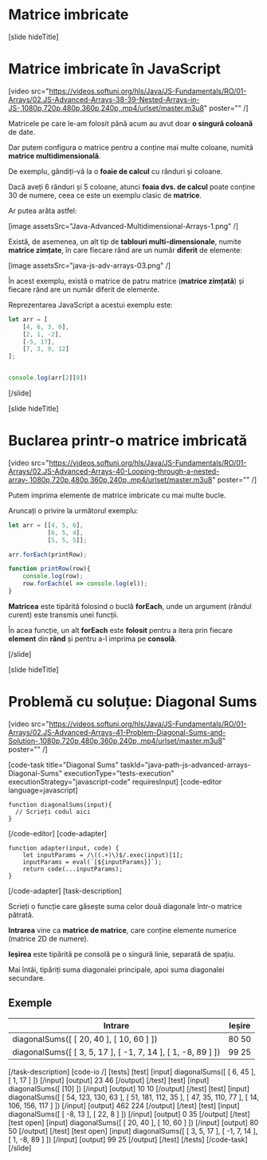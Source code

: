 
# Matrice imbricate

[slide hideTitle]

# Matrice imbricate în JavaScript

[video src="https://videos.softuni.org/hls/Java/JS-Fundamentals/RO/01-Arrays/02.JS-Advanced-Arrays-38-39-Nested-Arrays-in-JS-,1080p,720p,480p,360p,240p,.mp4/urlset/master.m3u8" poster="" /]

Matricele pe care le-am folosit până acum au avut doar **o singură coloană** de date.

Dar putem configura o matrice pentru a conține mai multe coloane, numită **matrice multidimensională**.

De exemplu, gândiți-vă la o **foaie de calcul** cu rânduri și coloane.

Dacă aveți 6 rânduri și 5 coloane, atunci **foaia dvs. de calcul** poate conține 30 de numere, ceea ce este un exemplu clasic de **matrice**.

Ar putea arăta astfel:

[image assetsSrc="Java-Advanced-Multidimensional-Arrays-1.png" /]

Există, de asemenea, un alt tip de **tablouri multi-dimensionale**, numite **matrice zimțate**, în care fiecare rând are un număr **diferit** de elemente:

[image assetsSrc="java-js-adv-arrays-03.png" /]

În acest exemplu, există o matrice de patru matrice (**matrice zimțată**) și fiecare rând are un număr diferit de elemente.

Reprezentarea JavaScript a acestui exemplu este:

```js live
let arr = [
    [4, 6, 3, 0],
    [2, 1, -2],
    [-5, 17],
    [7, 3, 9, 12]
];


console.log(arr[2][0])
```

[/slide]

[slide hideTitle]

# Buclarea printr-o matrice imbricată

[video src="https://videos.softuni.org/hls/Java/JS-Fundamentals/RO/01-Arrays/02.JS-Advanced-Arrays-40-Looping-through-a-nested-array-,1080p,720p,480p,360p,240p,.mp4/urlset/master.m3u8" poster="" /]

Putem imprima elemente de matrice imbricate cu mai multe bucle.

Aruncați o privire la următorul exemplu:

```js live
let arr = [[4, 5, 6],
           [6, 5, 4],
           [5, 5, 5]];

arr.forEach(printRow);

function printRow(row){
    console.log(row);
    row.forEach(el => console.log(el));
}
```

**Matricea** este tipărită folosind o buclă **forEach**, unde un argument (rândul curent) este transmis unei funcții.

În acea funcție, un alt **forEach** este **folosit** pentru a itera prin fiecare **element** din **rând** și pentru a-l imprima pe **consolă**.

[/slide]

[slide hideTitle]

# Problemă cu soluțue: Diagonal Sums

[video src="https://videos.softuni.org/hls/Java/JS-Fundamentals/RO/01-Arrays/02.JS-Advanced-Arrays-41-Problem-Diagonal-Sums-and-Solution-,1080p,720p,480p,360p,240p,.mp4/urlset/master.m3u8" poster="" /]

[code-task title="Diagonal Sums" taskId="java-path-js-advanced-arrays-Diagonal-Sums" executionType="tests-execution" executionStrategy="javascript-code" requiresInput]
[code-editor language=javascript]

```
function diagonalSums(input){
  // Scrieți codul aici
}

```
[/code-editor]
[code-adapter]
```
function adapter(input, code) {
    let inputParams = /\((.+)\)$/.exec(input)[1];
    inputParams = eval(`[${inputParams}]`);
    return code(...inputParams);
}
```
[/code-adapter]
[task-description]

Scrieți o funcție care găsește suma celor două diagonale într-o matrice pătrată.

**Intrarea** vine ca **matrice de matrice**, care conține elemente numerice (matrice 2D de numere).

**Ieșirea** este tipărită pe consolă pe o singură linie, separată de spațiu.

Mai întâi, tipăriți suma diagonalei principale, apoi suma diagonalei secundare.

## Exemple
| **Intrare** | **Ieșire** |
| --- | --- |
|diagonalSums([ [ 20, 40 ], [ 10, 60 ] ]) | 80 50  |
|diagonalSums([ [ 3, 5, 17 ], [ -1, 7, 14 ], [ 1, -8, 89 ] ]) | 99 25   |

[/task-description]
[code-io /]
[tests]
[test]
[input]
diagonalSums([ [ 6, 45 ], [ 1, 17 ] ])
[/input]
[output]
23 46
[/output]
[/test]
[test]
[input]
diagonalSums([ [10] ])
[/input]
[output]
10 10
[/output]
[/test]
[test]
[input]
diagonalSums([ [ 54, 123, 130, 63 ], [ 51, 181, 112, 35 ], [ 47, 35, 110, 77 ], [ 14, 106, 156, 117 ] ])
[/input]
[output]
462 224
[/output]
[/test]
[test]
[input]
diagonalSums([ [ -8, 13 ], [ 22, 8 ] ])
[/input]
[output]
0 35
[/output]
[/test]
[test open]
[input]
diagonalSums([ [ 20, 40 ], [ 10, 60 ] ])
[/input]
[output]
80 50
[/output]
[/test]
[test open]
[input]
diagonalSums([ [ 3, 5, 17 ], [ -1, 7, 14 ], [ 1, -8, 89 ] ])
[/input]
[output]
99 25
[/output]
[/test]
[/tests]
[/code-task]
[/slide]
